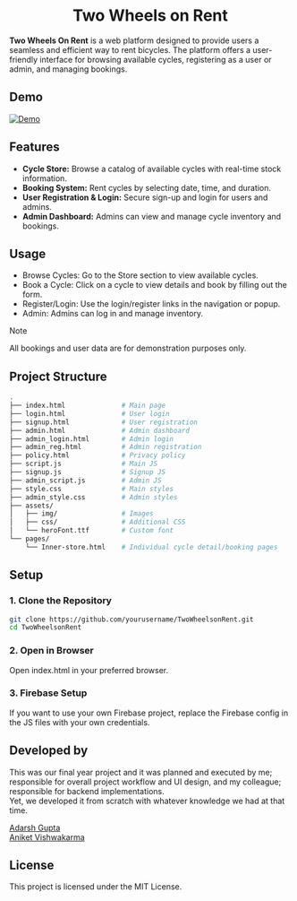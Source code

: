 <h1 align="center">Two Wheels on Rent</h1>

**Two Wheels On Rent** is a web platform designed to provide users a seamless and efficient way to rent bicycles. The platform offers a user-friendly interface for browsing available cycles, registering as a user or admin, and managing bookings.

## Demo

[![Demo](https://img.youtube.com/vi/8UTA35Z9fNM/maxresdefault.jpg)](https://youtu.be/8UTA35Z9fNM)

## Features

- **Cycle Store:** Browse a catalog of available cycles with real-time stock information.
- **Booking System:** Rent cycles by selecting date, time, and duration.
- **User Registration & Login:** Secure sign-up and login for users and admins.
- **Admin Dashboard:** Admins can view and manage cycle inventory and bookings.

## Usage

- Browse Cycles: Go to the Store section to view available cycles.
- Book a Cycle: Click on a cycle to view details and book by filling out the form.
- Register/Login: Use the login/register links in the navigation or popup.
- Admin: Admins can log in and manage inventory.

> [!Note]
>All bookings and user data are for demonstration purposes only.

## Project Structure

```bash
. 
├── index.html              # Main page 
├── login.html              # User login
├── signup.html             # User registration
├── admin.html              # Admin dashboard
├── admin_login.html        # Admin login
├── admin_reg.html          # Admin registration
├── policy.html             # Privacy policy
├── script.js               # Main JS
├── signup.js               # Signup JS 
├── admin_script.js         # Admin JS 
├── style.css               # Main styles 
├── admin_style.css         # Admin styles 
├── assets/ 
│   ├── img/                # Images 
│   ├── css/                # Additional CSS 
│   └── heroFont.ttf        # Custom font 
└── pages/
    └── Inner-store.html    # Individual cycle detail/booking pages
```

## Setup

### 1. Clone the Repository

```bash
git clone https://github.com/yourusername/TwoWheelsonRent.git
cd TwoWheelsonRent
```

### 2. Open in Browser
Open index.html in your preferred browser.

### 3. Firebase Setup 
If you want to use your own Firebase project, replace the Firebase config in the JS files with your own credentials.

## Developed by

This was our final year project and it was planned and executed by me; responsible for overall project workflow and UI design, and my colleague; responsible for backend implementations. <br> Yet, we developed it from scratch with whatever knowledge we had at that time.

[Adarsh Gupta](https://adarsh-gupta.pages.dev/) <br>
[Aniket Vishwakarma](https://karmaniket.pages.dev/)

## License

This project is licensed under the MIT License.
